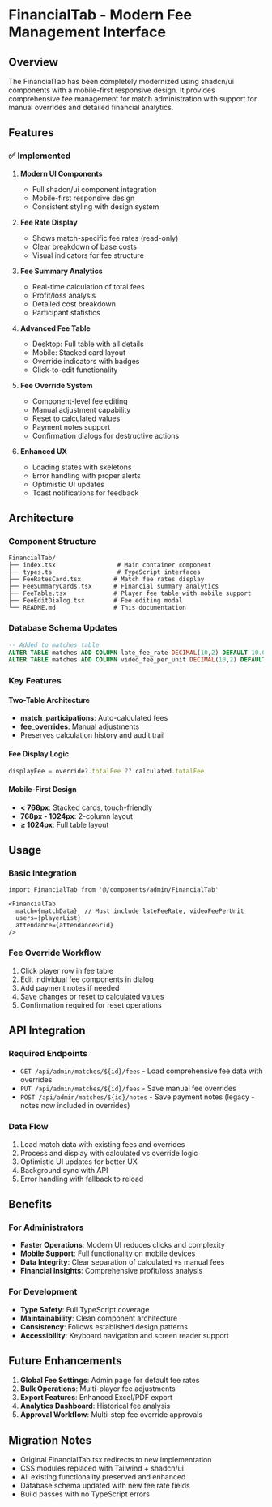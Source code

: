 # FinancialTab - Modern Fee Management Interface

## Overview

The FinancialTab has been completely modernized using shadcn/ui components with a mobile-first responsive design. It provides comprehensive fee management for match administration with support for manual overrides and detailed financial analytics.

## Features

### ✅ Implemented

1. **Modern UI Components**
   - Full shadcn/ui component integration
   - Mobile-first responsive design
   - Consistent styling with design system

2. **Fee Rate Display**
   - Shows match-specific fee rates (read-only)
   - Clear breakdown of base costs
   - Visual indicators for fee structure

3. **Fee Summary Analytics**
   - Real-time calculation of total fees
   - Profit/loss analysis
   - Detailed cost breakdown
   - Participant statistics

4. **Advanced Fee Table**
   - Desktop: Full table with all details
   - Mobile: Stacked card layout
   - Override indicators with badges
   - Click-to-edit functionality

5. **Fee Override System**
   - Component-level fee editing
   - Manual adjustment capability
   - Reset to calculated values
   - Payment notes support
   - Confirmation dialogs for destructive actions

6. **Enhanced UX**
   - Loading states with skeletons
   - Error handling with proper alerts
   - Optimistic UI updates
   - Toast notifications for feedback

## Architecture

### Component Structure
```
FinancialTab/
├── index.tsx                 # Main container component
├── types.ts                  # TypeScript interfaces
├── FeeRatesCard.tsx         # Match fee rates display
├── FeeSummaryCards.tsx      # Financial summary analytics
├── FeeTable.tsx             # Player fee table with mobile support
├── FeeEditDialog.tsx        # Fee editing modal
└── README.md                # This documentation
```

### Database Schema Updates
```sql
-- Added to matches table
ALTER TABLE matches ADD COLUMN late_fee_rate DECIMAL(10,2) DEFAULT 10.00;
ALTER TABLE matches ADD COLUMN video_fee_per_unit DECIMAL(10,2) DEFAULT 2.00;
```

### Key Features

#### Two-Table Architecture
- **match_participations**: Auto-calculated fees
- **fee_overrides**: Manual adjustments
- Preserves calculation history and audit trail

#### Fee Display Logic
```typescript
displayFee = override?.totalFee ?? calculated.totalFee
```

#### Mobile-First Design
- **< 768px**: Stacked cards, touch-friendly
- **768px - 1024px**: 2-column layout
- **≥ 1024px**: Full table layout

## Usage

### Basic Integration
```tsx
import FinancialTab from '@/components/admin/FinancialTab'

<FinancialTab
  match={matchData}  // Must include lateFeeRate, videoFeePerUnit
  users={playerList}
  attendance={attendanceGrid}
/>
```

### Fee Override Workflow
1. Click player row in fee table
2. Edit individual fee components in dialog
3. Add payment notes if needed
4. Save changes or reset to calculated values
5. Confirmation required for reset operations

## API Integration

### Required Endpoints
- `GET /api/admin/matches/${id}/fees` - Load comprehensive fee data with overrides
- `PUT /api/admin/matches/${id}/fees` - Save manual fee overrides
- `POST /api/admin/matches/${id}/notes` - Save payment notes (legacy - notes now included in overrides)

### Data Flow
1. Load match data with existing fees and overrides
2. Process and display with calculated vs override logic
3. Optimistic UI updates for better UX
4. Background sync with API
5. Error handling with fallback to reload

## Benefits

### For Administrators
- **Faster Operations**: Modern UI reduces clicks and complexity
- **Mobile Support**: Full functionality on mobile devices
- **Data Integrity**: Clear separation of calculated vs manual fees
- **Financial Insights**: Comprehensive profit/loss analysis

### For Development
- **Type Safety**: Full TypeScript coverage
- **Maintainability**: Clean component architecture
- **Consistency**: Follows established design patterns
- **Accessibility**: Keyboard navigation and screen reader support

## Future Enhancements

1. **Global Fee Settings**: Admin page for default fee rates
2. **Bulk Operations**: Multi-player fee adjustments
3. **Export Features**: Enhanced Excel/PDF export
4. **Analytics Dashboard**: Historical fee analysis
5. **Approval Workflow**: Multi-step fee override approvals

## Migration Notes

- Original FinancialTab.tsx redirects to new implementation
- CSS modules replaced with Tailwind + shadcn/ui
- All existing functionality preserved and enhanced
- Database schema updated with new fee rate fields
- Build passes with no TypeScript errors